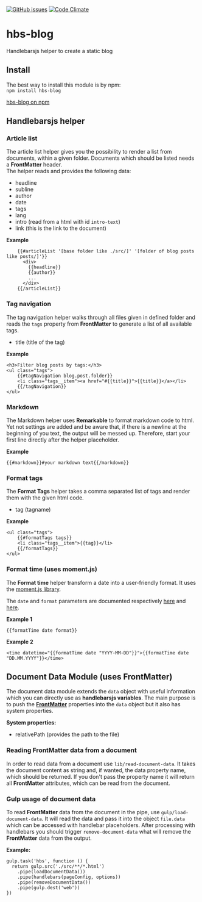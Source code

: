 [![GitHub issues](https://img.shields.io/github/issues/toh82/hbs-blog.svg?style=flat-square)](https://github.com/toh82/hbs-blog/issues)
[![Code Climate](https://img.shields.io/codeclimate/github/kabisaict/flow.svg?style=flat-square)](https://codeclimate.com/github/toh82/hbs-blog)

# hbs-blog
Handlebarsjs helper to create a static blog

## Install

The best way to install this module is by npm:  
`npm install hbs-blog`  

[hbs-blog on npm](https://www.npmjs.com/package/hbs-blog)

## Handlebarsjs helper

### Article list

The article list helper gives you the possibility to render a list from documents, within a given folder. Documents which should be listed needs a **FrontMatter** header.  
The helper reads and provides the following data:
- headline
- subline
- author
- date
- tags
- lang
- intro (read from a html with id `intro-text`)
- link (this is the link to the document)

**Example**
```
    {{#articleList '[base folder like ./src/]' '[folder of blog posts like posts/]'}}
      <div>
        {{headline}}
        {{author}}
        ...
      </div>
    {{/articleList}}
```

### Tag navigation

The tag navigation helper walks through all files given in defined folder and reads the `tags` property from **FrontMatter** to generate a list of all available tags.

- title (title of the tag)

**Example**
```
<h3>Filter blog posts by tags:</h3>
<ul class="tags">
    {{#tagNavigation blog.post.folder}}
    <li class="tags__item"><a href="#{{title}}">{{title}}</a></li>
    {{/tagNavigation}}
</ul>
```

### Markdown

The Markdown helper uses **Remarkable** to format markdown code to html. Yet not settings are added and be aware that, if there is a newline at the beginning of you text, the output will be messed up. Therefore, start your first line directly after the helper placeholder.

**Example**
```
{{#markdown}}#your markdown text{{/markdown}}
```

### Format tags

The **Format Tags** helper takes a comma separated list of tags and render them with the given html code.

- tag (tagname)

**Example**
```
<ul class="tags">
    {{#formatTags tags}}
    <li class="tags__item">{{tag}}</li>
    {{/formatTags}}
</ul>
```

### Format time (uses moment.js)

The **Format time** helper transform a date into a user-friendly format. It uses the [moment.js library](https://momentjs.com/docs/).

The `date` and `format` parameters are documented respectively [here](https://momentjs.com/docs/#/parsing/string/) and [here](https://momentjs.com/docs/#/parsing/string-format/).

**Example 1**
```
{{formatTime date format}}
```

**Example 2**
```
<time datetime="{{formatTime date "YYYY-MM-DD"}}">{{formatTime date "DD.MM.YYYY"}}</time>
```

## Document Data Module (uses FrontMatter)

The document data module extends the `data` object with useful information which you can directly use as **handlebarsjs variables**. The main purpose is to push the [**FrontMatter**](https://www.npmjs.com/package/front-matter) properties into the `data` object but it also has system properties.  

**System properties:**
- relativePath (provides the path to the file)

### Reading FrontMatter data from a document

In order to read data from a document use `lib/read-document-data`. It takes the document content as string and, if wanted, the data property name, which should be returned. If you don't pass the property name it will return all **FrontMatter** attributes, which can be read from the document.

### Gulp usage of document data

To read **FrontMatter** data from the document in the pipe, use `gulp/load-document-data`. It will read the data and pass it into the object `file.data` which can be accessed with handlebar placeholders. After processing with handlebars you should trigger `remove-document-data` what will remove the **FrontMatter** data from the output.

**Example:**
```
gulp.task('hbs', function () {
  return gulp.src('./src/**/*.html')
    .pipe(loadDocumentData())
    .pipe(handlebars(pageConfig, options))
    .pipe(removeDocumentData())
    .pipe(gulp.dest('web'))
})    
```
